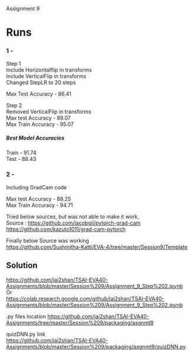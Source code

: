  Assignment 9

Runs
=============
### 1 - 
Step 1    
Include Horizontalflip in transforms             
Include VerticalFlip in transforms          
Changed StepLR to 20 steps     

Max Test Accuracy - 86.41    

Step 2    
Removed VerticalFlip in transforms     
Max test Accuracy - 89.07    
Max Train Accuracy - 95.07    

##### Best Model Accuracies    
Train - 91.74     
Test - 88.43    


### 2 -
Including GradCam code

Max test Accuracy - 88.25    
Max Train Accuracy - 94.71     

Tried below sources, but was not able to make it work,       
Source : https://github.com/jacobgil/pytorch-grad-cam    
https://github.com/kazuto1011/grad-cam-pytorch    

Finally below Source was working     
https://github.com/Sushmitha-Katti/EVA-4/tree/master/Session9/Template


## Solution
https://github.com/jai2shan/TSAI-EVA40-Assignments/blob/master/Session%209/Assignment_9_Step%202.ipynb      
Or      
https://colab.research.google.com/github/jai2shan/TSAI-EVA40-Assignments/blob/master/Session%209/Assignment_9_Step%202.ipynb     

.py files location 
https://github.com/jai2shan/TSAI-EVA40-Assignments/tree/master/Session%209/packaging/asgnmt9      

quizDNN.py link   
https://github.com/jai2shan/TSAI-EVA40-Assignments/blob/master/Session%209/packaging/asgnmt9/quizDNN.py
